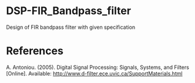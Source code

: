 # DSP-FIR_Bandpass_filter
Design of FIR bandpass filter with given specification 

# References
A. Antoniou. (2005). Digital Signal Processing: Signals, Systems, and Filters [Online]. 
Available: http://www.d-filter.ece.uvic.ca/SupportMaterials.html
